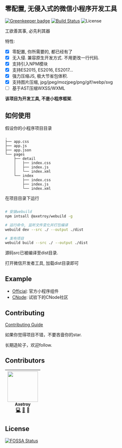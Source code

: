## 零配置, 无侵入式的微信小程序开发工具

[![Greenkeeper badge](https://badges.greenkeeper.io/axetroy/webuild.svg)](https://greenkeeper.io/)
[![Build Status](https://travis-ci.org/axetroy/webuild.svg?branch=master)](https://travis-ci.org/axetroy/webuild)
![License](https://img.shields.io/badge/license-Apache-green.svg)

工欲善其事, 必先利其器

特性:

- [x] 零配置, 你所需要的, 都已经有了
- [x] 无入侵. 兼容原生开发方式. 不用更改一行代码.
- [x] 支持引入NPM模块
- [x] 支持ES2015, ES2016, ES2017...
- [x] 强力压缩JS, 极大节省包体积.
- [x] 支持图片压缩, jpg/jpeg/mozjpeg/png/gif/webp/svg
- [ ] 基于AST压缩WXSS/WXML

**该项目为开发工具, 不是小程序框架**.

## 如何使用

假设你的小程序项目目录

```
.
├── app.css
├── app.js
├── app.json
└── pages
    ├── detail
    │   ├── index.css
    │   ├── index.js
    │   └── index.xml
    └── index
        ├── index.css
        ├── index.js
        └── index.xml
```

在项目目录下运行


```bash

# 安装webuild
npm intsall @axetroy/webuild -g

# 运行命令, 监听文件变化并打包编译
webuild dev --src ./ --output ./dist

# 发布项目
webuild build --src ./ --output ./dist
```

源码src已被编译至dist目录.

打开微信开发者工具, 加载dist目录即可

## Example

- [Official](https://github.com/axetroy/WeBuild/tree/master/examples/official): 官方小程序组件
- [CNode](https://github.com/axetroy/WeBuild/tree/master/examples/cnode): 试验下的CNode社区

## Contributing

[Contributing Guide](https://github.com/axetroy/WeBuild/blob/master/CONTRIBUTING.md)

如果你觉得项目不错，不要吝啬你的star.

长期造轮子，欢迎follow.

## Contributors

<!-- ALL-CONTRIBUTORS-LIST:START - Do not remove or modify this section -->
| [<img src="https://avatars1.githubusercontent.com/u/9758711?v=3" width="100px;"/><br /><sub>Axetroy</sub>](http://axetroy.github.io)<br />[💻](https://github.com/axetroy/WeBuild/commits?author=axetroy) [🐛](https://github.com/axetroy/WeBuild/issues?q=author%3Aaxetroy) 🎨 |
| :---: |
<!-- ALL-CONTRIBUTORS-LIST:END -->

## License

[![FOSSA Status](https://app.fossa.io/api/projects/git%2Bgithub.com%2Faxetroy%2FWeBuild.svg?type=large)](https://app.fossa.io/projects/git%2Bgithub.com%2Faxetroy%2FWeBuild?ref=badge_large)
